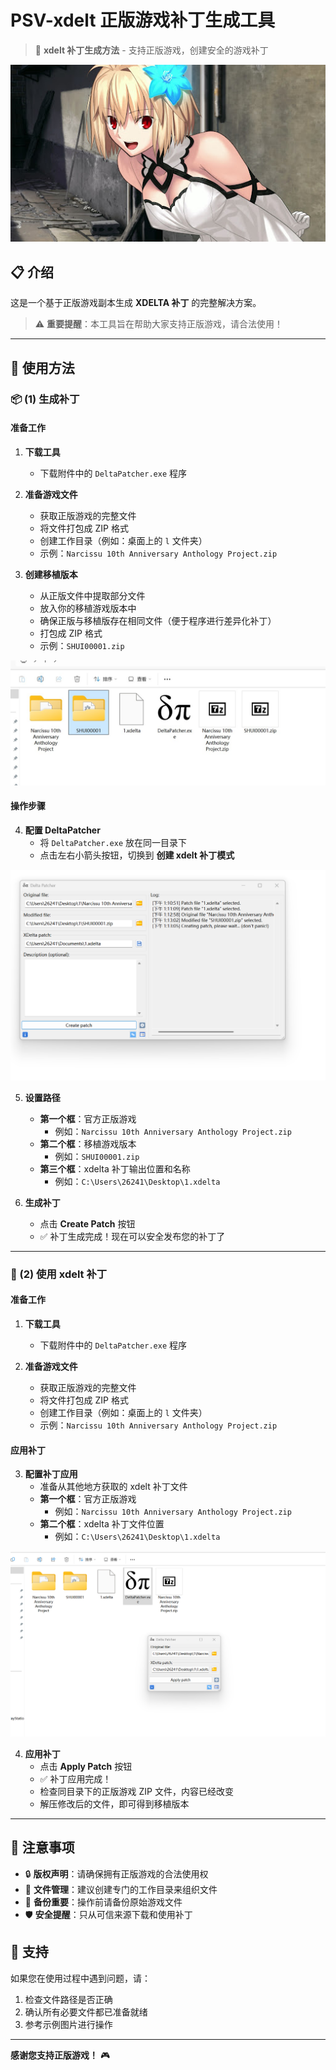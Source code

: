# PSV-xdelt 正版游戏补丁生成工具

> 📘 **xdelt 补丁生成方法** - 支持正版游戏，创建安全的游戏补丁

![演示图片](https://github.com/ATSPwang618/xdlet-game/blob/main/unnamed.jpg?raw=true)

## 📋 介绍

这是一个基于正版游戏副本生成 **XDELTA 补丁** 的完整解决方案。

> ⚠️ **重要提醒**：本工具旨在帮助大家支持正版游戏，请合法使用！
---

## 🚀 使用方法

### 📦 (1) 生成补丁

#### 准备工作
1. **下载工具**
   - 下载附件中的 `DeltaPatcher.exe` 程序

2. **准备游戏文件**
   - 获取正版游戏的完整文件
   - 将文件打包成 ZIP 格式
   - 创建工作目录（例如：桌面上的 `l` 文件夹）
   - 示例：`Narcissu 10th Anniversary Anthology Project.zip`

3. **创建移植版本**
   - 从正版文件中提取部分文件
   - 放入你的移植游戏版本中
   - 确保正版与移植版存在相同文件（便于程序进行差异化补丁）
   - 打包成 ZIP 格式
   - 示例：`SHUI00001.zip`

![工作目录示例](https://github.com/ATSPwang618/xdlet-game/blob/main/3.jpg)

#### 操作步骤

4. **配置 DeltaPatcher**
   - 将 `DeltaPatcher.exe` 放在同一目录下
   - 点击左右小箭头按钮，切换到 **创建 xdelt 补丁模式**

![补丁创建界面](https://github.com/ATSPwang618/xdlet-game/blob/main/1.png)

5. **设置路径**
   - **第一个框**：官方正版游戏
     - 例如：`Narcissu 10th Anniversary Anthology Project.zip`
   - **第二个框**：移植游戏版本  
     - 例如：`SHUI00001.zip`
   - **第三个框**：xdelta 补丁输出位置和名称
     - 例如：`C:\Users\26241\Desktop\1.xdelta`

6. **生成补丁**
   - 点击 **Create Patch** 按钮
   - ✅ 补丁生成完成！现在可以安全发布您的补丁了

---

### 🔧 (2) 使用 xdelt 补丁

#### 准备工作
1. **下载工具**
   - 下载附件中的 `DeltaPatcher.exe` 程序

2. **准备游戏文件**
   - 获取正版游戏的完整文件
   - 将文件打包成 ZIP 格式
   - 创建工作目录（例如：桌面上的 `l` 文件夹）
   - 示例：`Narcissu 10th Anniversary Anthology Project.zip`

#### 应用补丁

3. **配置补丁应用**
   - 准备从其他地方获取的 xdelt 补丁文件
   - **第一个框**：官方正版游戏
     - 例如：`Narcissu 10th Anniversary Anthology Project.zip`
   - **第二个框**：xdelta 补丁文件位置
     - 例如：`C:\Users\26241\Desktop\1.xdelta`

![补丁应用界面](https://github.com/ATSPwang618/xdlet-game/blob/main/2.png)

4. **应用补丁**
   - 点击 **Apply Patch** 按钮
   - ✅ 补丁应用完成！
   - 检查同目录下的正版游戏 ZIP 文件，内容已经改变
   - 解压修改后的文件，即可得到移植版本

---

## 📝 注意事项

- 🔒 **版权声明**：请确保拥有正版游戏的合法使用权
- 📁 **文件管理**：建议创建专门的工作目录来组织文件
- 🔄 **备份重要**：操作前请备份原始游戏文件
- 🛡️ **安全提醒**：只从可信来源下载和使用补丁

## 🤝 支持

如果您在使用过程中遇到问题，请：
1. 检查文件路径是否正确
2. 确认所有必要文件都已准备就绪
3. 参考示例图片进行操作

---

**感谢您支持正版游戏！** 🎮





